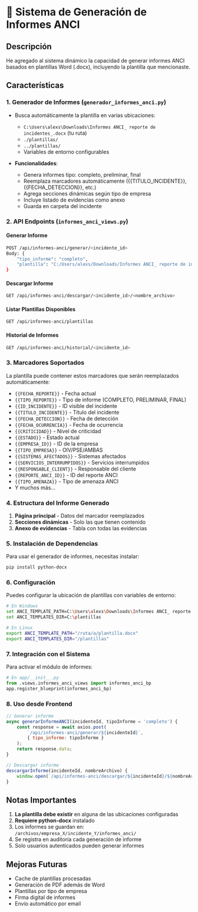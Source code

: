 # 📄 Sistema de Generación de Informes ANCI

## Descripción

He agregado al sistema dinámico la capacidad de generar informes ANCI basados en plantillas Word (.docx), incluyendo la plantilla que mencionaste.

## Características

### 1. **Generador de Informes** (`generador_informes_anci.py`)
- Busca automáticamente la plantilla en varias ubicaciones:
  - `C:\Users\alexs\Downloads\Informes ANCI_ reporte de incidentes_.docx` (tu ruta)
  - `./plantillas/`
  - `../plantillas/`
  - Variables de entorno configurables

- **Funcionalidades**:
  - Genera informes tipo: completo, preliminar, final
  - Reemplaza marcadores automáticamente ({{TITULO_INCIDENTE}}, {{FECHA_DETECCION}}, etc.)
  - Agrega secciones dinámicas según tipo de empresa
  - Incluye listado de evidencias como anexo
  - Guarda en carpeta del incidente

### 2. **API Endpoints** (`informes_anci_views.py`)

#### Generar Informe
```bash
POST /api/informes-anci/generar/<incidente_id>
Body: {
    "tipo_informe": "completo",
    "plantilla": "C:/Users/alexs/Downloads/Informes ANCI_ reporte de incidentes_.docx"
}
```

#### Descargar Informe
```bash
GET /api/informes-anci/descargar/<incidente_id>/<nombre_archivo>
```

#### Listar Plantillas Disponibles
```bash
GET /api/informes-anci/plantillas
```

#### Historial de Informes
```bash
GET /api/informes-anci/historial/<incidente_id>
```

### 3. **Marcadores Soportados**

La plantilla puede contener estos marcadores que serán reemplazados automáticamente:

- `{{FECHA_REPORTE}}` - Fecha actual
- `{{TIPO_REPORTE}}` - Tipo de informe (COMPLETO, PRELIMINAR, FINAL)
- `{{ID_INCIDENTE}}` - ID visible del incidente
- `{{TITULO_INCIDENTE}}` - Título del incidente
- `{{FECHA_DETECCION}}` - Fecha de detección
- `{{FECHA_OCURRENCIA}}` - Fecha de ocurrencia
- `{{CRITICIDAD}}` - Nivel de criticidad
- `{{ESTADO}}` - Estado actual
- `{{EMPRESA_ID}}` - ID de la empresa
- `{{TIPO_EMPRESA}}` - OIV/PSE/AMBAS
- `{{SISTEMAS_AFECTADOS}}` - Sistemas afectados
- `{{SERVICIOS_INTERRUMPIDOS}}` - Servicios interrumpidos
- `{{RESPONSABLE_CLIENT}}` - Responsable del cliente
- `{{REPORTE_ANCI_ID}}` - ID del reporte ANCI
- `{{TIPO_AMENAZA}}` - Tipo de amenaza ANCI
- Y muchos más...

### 4. **Estructura del Informe Generado**

1. **Página principal** - Datos del marcador reemplazados
2. **Secciones dinámicas** - Solo las que tienen contenido
3. **Anexo de evidencias** - Tabla con todas las evidencias

### 5. **Instalación de Dependencias**

Para usar el generador de informes, necesitas instalar:

```bash
pip install python-docx
```

### 6. **Configuración**

Puedes configurar la ubicación de plantillas con variables de entorno:

```bash
# En Windows
set ANCI_TEMPLATE_PATH=C:\Users\alexs\Downloads\Informes ANCI_ reporte de incidentes_.docx
set ANCI_TEMPLATES_DIR=C:\plantillas

# En Linux
export ANCI_TEMPLATE_PATH="/ruta/a/plantilla.docx"
export ANCI_TEMPLATES_DIR="/plantillas"
```

### 7. **Integración con el Sistema**

Para activar el módulo de informes:

```python
# En app/__init__.py
from .views.informes_anci_views import informes_anci_bp
app.register_blueprint(informes_anci_bp)
```

### 8. **Uso desde Frontend**

```javascript
// Generar informe
async generarInformeANCI(incidenteId, tipoInforme = 'completo') {
    const response = await axios.post(
        `/api/informes-anci/generar/${incidenteId}`,
        { tipo_informe: tipoInforme }
    );
    return response.data;
}

// Descargar informe
descargarInforme(incidenteId, nombreArchivo) {
    window.open(`/api/informes-anci/descargar/${incidenteId}/${nombreArchivo}`);
}
```

## Notas Importantes

1. **La plantilla debe existir** en alguna de las ubicaciones configuradas
2. **Requiere python-docx** instalado
3. Los informes se guardan en: `/archivos/empresa_X/incidente_Y/informes_anci/`
4. Se registra en auditoría cada generación de informe
5. Solo usuarios autenticados pueden generar informes

## Mejoras Futuras

- Cache de plantillas procesadas
- Generación de PDF además de Word
- Plantillas por tipo de empresa
- Firma digital de informes
- Envío automático por email